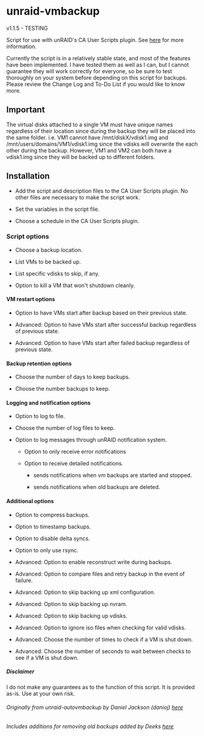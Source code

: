 # unraid-vmbackup

v1.1.5 - TESTING

Script for use with unRAID's CA User Scripts plugin. See [here](https://lime-technology.com/forums/topic/48286-plugin-ca-user-scripts/ "CA User Scripts") for more information.

Currently the script is in a relatively stable state, and most of the features have been implemented. I have tested them as well as I can, but I cannot guarantee they will work correctly for everyone, so be sure to test thoroughly on your system before depending on this script for backups. Please review the Change Log and To-Do List if you would like to know more.

## Important

The virtual disks attached to a single VM must have unique names regardless of their location since during the backup they will be placed into the same folder.
i.e. VM1 cannot have /mnt/diskX/vdisk1.img and /mnt/users/domains/VM1/vdisk1.img since the vdisks will overwrite the each other during the backup. However, VM1 and VM2 can both have a vdisk1.img since they will be backed up to different folders.

## Installation

- Add the script and description files to the CA User Scripts plugin. No other files are necessary to make the script work.

- Set the variables in the script file.

- Choose a schedule in the CA User Scripts plugin.

### Script options

- Choose a backup location.

- List VMs to be backed up.

- List specific vdisks to skip, if any.

- Option to kill a VM that won't shutdown cleanly.

#### VM restart options

- Option to have VMs start after backup based on their previous state.

- Advanced: Option to have VMs start after successful backup regardless of previous state.

- Advanced: Option to have VMs start after failed backup regardless of previous state.

#### Backup retention options

- Choose the number of days to keep backups.

- Choose the number backups to keep.

#### Logging and notification options

- Option to log to file.

- Choose the number of log files to keep.

- Option to log messages through unRAID notification system.

  - Option to only receive error notifications

  - Option to receive detailed notifications.

    - sends notifications when vm backups are started and stopped.

    - sends notifications when old backups are deleted.

#### Additional options

- Option to compress backups.

- Option to timestamp backups.

- Option to disable delta syncs.

- Option to only use rsync.

- Advanced: Option to enable reconstruct write during backups.

- Advanced: Option to compare files and retry backup in the event of failure.

- Advanced: Option to skip backing up xml configuration.

- Advanced: Option to skip backing up nvram.

- Advanced: Option to skip backing up vdisks.

- Advanced: Option to ignore iso files when checking for valid vdisks.

- Advanced: Choose the number of times to check if a VM is shut down.

- Advanced: Choose the number of seconds to wait between checks to see if a VM is shut down.

##### Disclaimer

I do not make any guarantees as to the function of this script. It is provided as-is. Use at your own risk.

###### Originally from unraid-autovmbackup by Daniel Jackson (danioj) [here](https://lime-technology.com/forums/topic/46281-unraid-autovmbackup-automate-backup-of-virtual-machines-in-unraid-v04/ "unraid-autovmbackup")

###### Includes additions for removing old backups added by Deeks [here](https://lime-technology.com/forums/topic/46281-unraid-autovmbackup-automate-backup-of-virtual-machines-in-unraid-v04/?do=findComment&comment=589821 "unraid-autovmbackup Deek's script")
